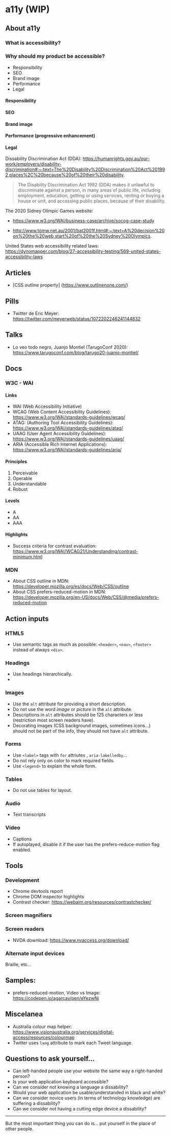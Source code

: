 # a11y (WIP)

## About a11y

### What is accessibility?

### Why should my product be accessible?

+ Responsibility
+ SEO
+ Brand image
+ Performance
+ Legal

#### Responsibility

#### SEO

#### Brand image

#### Performance (progressive enhancement)

#### Legal

Dissability Discrimination Act (DDA): https://humanrights.gov.au/our-work/employers/disability-discrimination#:~:text=The%20Disability%20Discrimination%20Act%201992,places%2C%20because%20of%20their%20disability.

> The Disability Discrimination Act 1992 (DDA) makes it unlawful to discriminate against a person, in many areas of public life, including employment, education, getting or using services, renting or buying a house or unit, and accessing public places, because of their disability.

The 2020 Sidney Olimpic Games website:

+ https://www.w3.org/WAI/business-case/archive/socog-case-study

+ http://www.tomw.net.au/2001/bat2001f.html#:~:text=A%20decision%20on%20the%20web,start%20of%20the%20Sydney%20Olympics.

United States web accessibility related laws: https://dynomapper.com/blog/27-accessibility-testing/569-united-states-accessibility-laws

## Articles

+ [CSS outline property] (https://www.outlinenone.com/)

## Pills

+ Twitter de Eric Meyer: https://twitter.com/meyerweb/status/1072202246241144832

## Talks

+ Lo veo todo negro, Juanjo Montiel (TarugoConf 2020): https://www.tarugoconf.com/blog/tarugo20-juanjo-montiel/

## Docs

### W3C - WAI

#### Links

+ WAI (Web Accessibility Initiative)
+ WCAG (Web Content Accessibility Guidelines): https://www.w3.org/WAI/standards-guidelines/wcag/
+ ATAG: (Authoring Tool Accessibility Guidelines): https://www.w3.org/WAI/standards-guidelines/atag/
+ UAAG (User Agent Accessibility Guidelines): https://www.w3.org/WAI/standards-guidelines/uaag/
+ ARIA (Accessible Rich Internet Applications): https://www.w3.org/WAI/standards-guidelines/aria/

#### Principles

1. Perceivable
2. Operable
3. Understandable
4. Robust

#### Levels

+ A
+ AA
+ AAA

#### Highlights

+ Success criteria for contrast evaluation: https://www.w3.org/WAI/WCAG21/Understanding/contrast-minimum.html

### MDN

+ About CSS outline in MDN: https://developer.mozilla.org/es/docs/Web/CSS/outline
+ About CSS prefers-reduced-motion in MDN: https://developer.mozilla.org/en-US/docs/Web/CSS/@media/prefers-reduced-motion

## Action inputs

### HTML5

+ Use semantic tags as much as possible: `<header>`, `<nav>`, `<footer>` instead of always `<div>`.

### Headings

+ Use headings hierarchically.
+ 

### Images

+ Use the `alt` attribute for providing a short description.
+ Do not use the word _image_ or _picture_ in the `alt` attribute.
+ Descriptions in `alt` attributes should be 125 characters or less (restriction most screen readers have). 
+ Decorating images (CSS background images, sometimes icons...) should not be part of the info, they should not have `alt` attribute.

### Forms

+ Use `<label>` tags with `for` attriutes , `aria-labelledby`...
+ Do not rely only on color to mark required fields.
+ Use `<legend>` to explain the whole form.

### Tables

+ Do not use tables for layout.

### Audio

+ Text transcripts

### Video

+ Captions
+ If autoplayed, disable it if the user has the prefers-reduce-motion flag enabled. 

## Tools

### Development

+ Chrome devtools report
+ Chrome DOM inspector highlights
+ Contrast checker: https://webaim.org/resources/contrastchecker/

### Screen magnifiers

### Screen readers

+ NVDA download: https://www.nvaccess.org/download/

### Alternate input devices

Braille, etc...

## Samples:

+ prefers-reduced-motion, Video vs Image: https://codepen.io/agarcav/pen/eYezwNj

## Miscelanea

+ Australia colour map helper: https://www.visionaustralia.org/services/digital-access/resources/colourmap
+ Twitter uses `lang` attribute to mark each Tweet language. 

## Questions to ask yourself...

+ Can left-handed people use your website the same way a right-handed person?
+ Is your web application keyboard accessible?
+ Can we consider not knowing a language a dissability?
+ Would your web application be usable/understanded in black and white?
+ Can we consider novice users (in terms of technology knowledge) are suffering a dissability?
+ Can we consider not having a cutting edge device a dissability?

---

But the most important thing you can do is... put yourself in the place of other people.

